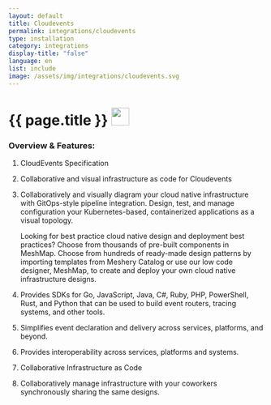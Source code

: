 ```yaml
---
layout: default
title: Cloudevents
permalink: integrations/cloudevents
type: installation
category: integrations
display-title: "false"
language: en
list: include
image: /assets/img/integrations/cloudevents.svg
---
```


<h1>{{ page.title }} <img src="{{ page.image }}" style="width: 35px; height: 35px;" /></h1>


<!-- This needs replaced with the Category property, not the sub-category.
 #### Category: cloudevents -->

### Overview & Features:
1. CloudEvents Specification

2. Collaborative and visual infrastructure as code for Cloudevents

4. 
    Collaboratively and visually diagram your cloud native infrastructure with GitOps-style pipeline integration. Design, test, and manage configuration your Kubernetes-based, containerized applications as a visual topology.



    Looking for best practice cloud native design and deployment best practices? Choose from thousands of pre-built components in MeshMap. Choose from hundreds of ready-made design patterns by importing templates from Meshery Catalog or use our low code designer, MeshMap, to create and deploy your own cloud native infrastructure designs.



5. Provides SDKs for Go, JavaScript, Java, C#, Ruby, PHP, PowerShell, Rust, and Python that can be used to build event routers, tracing systems, and other tools.

6. Simplifies event declaration and delivery across services, platforms, and beyond.

7. Provides interoperability across services, platforms and systems.

8. Collaborative Infrastructure as Code

9. Collaboratively manage infrastructure with your coworkers synchronously sharing the same designs.

